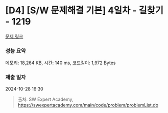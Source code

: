 # [D4] [S/W 문제해결 기본] 4일차 - 길찾기 - 1219 

[문제 링크](https://swexpertacademy.com/main/code/problem/problemDetail.do?contestProbId=AV14geLqABQCFAYD) 

### 성능 요약

메모리: 18,264 KB, 시간: 140 ms, 코드길이: 1,972 Bytes

### 제출 일자

2024-10-28 16:30



> 출처: SW Expert Academy, https://swexpertacademy.com/main/code/problem/problemList.do